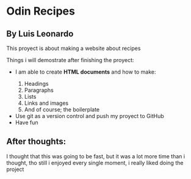 <h1>Odin Recipes</h1>
<h2>By Luis Leonardo</h2>
<p>This proyect is about making a website about recipes</p>
<p>Things i will demostrate after finishing the proyect: </p>
<ul>
    <li>I am able to create <strong>HTML documents</strong> and how to make:</li>
    <ol>
        <li>Headings</li>
        <li>Paragraphs</li>
        <li>Lists</li>
        <li>Links and images</li>
        <li>And of course; the boilerplate</li>
    </ol>
    <li>Use git as a version control and push my proyect to GitHub</li>
    <li>Have fun</li>
</ul>
<h2>After thoughts:</h2>
<p>I thought that this was going to be fast, but it was a lot more time than i thought, tho still i enjoyed every single moment, i really liked doing the project</p>